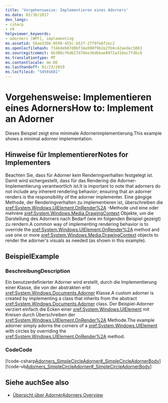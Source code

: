 ```yaml
---
title: 'Vorgehensweise: Implementieren eines Adorners'
ms.date: 03/30/2017
dev_langs:
- csharp
- vb
helpviewer_keywords:
- adorners [WPF], implementing
ms.assetid: 56ae32b6-0599-455c-b52f-2ff97e6f1ec2
ms.openlocfilehash: f34bdeb87d0bf34a998f9b2e2fb6c42aedec5063
ms.sourcegitcommit: 6b308cf6d627d78ee36dbbae8972a310ac7fd6c8
ms.translationtype: MT
ms.contentlocale: de-DE
ms.lasthandoff: 01/23/2019
ms.locfileid: "54591681"
---
```

# <a name="how-to-implement-an-adorner"></a><span data-ttu-id="f2240-102">Vorgehensweise: Implementieren eines Adorners</span><span class="sxs-lookup"><span data-stu-id="f2240-102">How to: Implement an Adorner</span></span>
<span data-ttu-id="f2240-103">Dieses Beispiel zeigt eine minimale Adornerimplementierung.</span><span class="sxs-lookup"><span data-stu-id="f2240-103">This example shows a minimal adorner implementation.</span></span>  
  
## <a name="notes-for-implementers"></a><span data-ttu-id="f2240-104">Hinweise für Implementierer</span><span class="sxs-lookup"><span data-stu-id="f2240-104">Notes for Implementers</span></span>  
 <span data-ttu-id="f2240-105">Beachten Sie, dass für Adorner kein Renderingverhalten festgelegt ist. Damit wird sichergestellt, dass für das Rendering die Adorner-Implementierung verantwortlich ist.</span><span class="sxs-lookup"><span data-stu-id="f2240-105">It is important to note that adorners do not include any inherent rendering behavior; ensuring that an adorner renders is the responsibility of the adorner implementer.</span></span>   <span data-ttu-id="f2240-106">Eine gängige Methode, der Renderingverhalten zu implementieren ist, überschreiben die <xref:System.Windows.UIElement.OnRender%2A> -Methode und eine oder mehrere <xref:System.Windows.Media.DrawingContext> Objekte, um die Darstellung des Adorners nach Bedarf (wie im folgenden Beispiel gezeigt) zu rendern.</span><span class="sxs-lookup"><span data-stu-id="f2240-106">A common way of implementing rendering behavior is to override the <xref:System.Windows.UIElement.OnRender%2A> method and use one or more <xref:System.Windows.Media.DrawingContext> objects to render the adorner's visuals as needed (as shown in this example).</span></span>  
  
## <a name="example"></a><span data-ttu-id="f2240-107">Beispiel</span><span class="sxs-lookup"><span data-stu-id="f2240-107">Example</span></span>  
  
### <a name="description"></a><span data-ttu-id="f2240-108">Beschreibung</span><span class="sxs-lookup"><span data-stu-id="f2240-108">Description</span></span>  
 <span data-ttu-id="f2240-109">Ein benutzerdefinierter Adorner wird erstellt, durch die Implementierung einer Klasse, die von der abstrakten erbt <xref:System.Windows.Documents.Adorner> Klasse.</span><span class="sxs-lookup"><span data-stu-id="f2240-109">A custom adorner is created by implementing a class that inherits from the abstract <xref:System.Windows.Documents.Adorner> class.</span></span>  <span data-ttu-id="f2240-110">Der Beispiel-Adorner verziert einfach die Ecken einer <xref:System.Windows.UIElement> mit Kreisen durch Überschreiben der <xref:System.Windows.UIElement.OnRender%2A> Methode.</span><span class="sxs-lookup"><span data-stu-id="f2240-110">The example adorner simply adorns the corners of a <xref:System.Windows.UIElement> with circles by overriding the <xref:System.Windows.UIElement.OnRender%2A> method.</span></span>  
  
### <a name="code"></a><span data-ttu-id="f2240-111">Code</span><span class="sxs-lookup"><span data-stu-id="f2240-111">Code</span></span>  
 [!code-csharp[Adorners_SimpleCircleAdorner#_SimpleCircleAdornerBody](../../../../samples/snippets/csharp/VS_Snippets_Wpf/Adorners_SimpleCircleAdorner/CSharp/Window1.xaml.cs#_simplecircleadornerbody)]
 [!code-vb[Adorners_SimpleCircleAdorner#_SimpleCircleAdornerBody](../../../../samples/snippets/visualbasic/VS_Snippets_Wpf/Adorners_SimpleCircleAdorner/VisualBasic/Window1.xaml.vb#_simplecircleadornerbody)]  
  
## <a name="see-also"></a><span data-ttu-id="f2240-112">Siehe auch</span><span class="sxs-lookup"><span data-stu-id="f2240-112">See also</span></span>
- [<span data-ttu-id="f2240-113">Übersicht über Adorner</span><span class="sxs-lookup"><span data-stu-id="f2240-113">Adorners Overview</span></span>](../../../../docs/framework/wpf/controls/adorners-overview.md)
